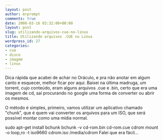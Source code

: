```yaml
---
layout: post
author: mrprompt
comments: true
date: 2008-03-16 03:32:00+00:00
layout: post
slug: utilizando-arquivos-cue-no-linux
title: Utilizando arquivos .CUE no Linux
wordpress_id: 27
categories:
- cue
- disco
- imagem
- linux
---
```


Dica rápida que acabei de achar no Oráculo, e pra não anotar em algum canto e esquecer, melhor ficar por aqui. Baixei na última madruga, um torrent, cujo conteúdo, eram alguns arquivos .cue e .bin, certo que era uma imagem de cd, saí procurando no google uma forma de converter ou abrir os mesmos.

O método é simples, primeiro, vamos utilizar um aplicativo chamado "chunk", que é quem vai converter os arquivos para um ISO, que será possível montar como uma mídia normal.

sudo apt-get install bchunk
bchunk -v cd-rom.bin cd-rom.cue cdrom
mount -o loop,ro -t iso9660 cdrom.iso /media/cdrom
Falei que era fácil...
